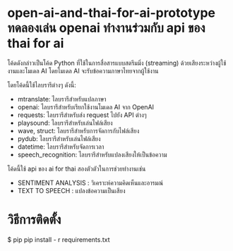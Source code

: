 # open-ai-and-thai-for-ai-prototype ทดลองเล่น openai ทำงานร่วมกับ  api ของ thai for ai 

โค้ดดังกล่าวเป็นโค้ด Python ที่ใช้ในการสื่อสารแบบสตรีมมิ่ง (streaming) ด้วยเสียงระหว่างผู้ใช้งานและโมเดล AI โดยโมเดล AI จะรับข้อความภาษาไทยจากผู้ใช้งาน 

โดยโค้ดนี้ใช้ไลบรารีต่างๆ ดังนี้:

* mtranslate: ไลบรารีสำหรับแปลภาษา
* openai: ไลบรารีสำหรับเรียกใช้งานโมเดล AI จาก OpenAI
* requests: ไลบรารีสำหรับส่ง request ไปยัง API ต่างๆ
* playsound: ไลบรารีสำหรับเล่นไฟล์เสียง
* wave, struct: ไลบรารีสำหรับการจัดการกับไฟล์เสียง
* pydub: ไลบรารีสำหรับเล่นไฟล์เสียง
* datetime: ไลบรารีสำหรับจัดการเวลา
* speech_recognition: ไลบรารีสำหรับแปลงเสียงให้เป็นข้อความ

โค้ดนี้ใช้ api ของ ai for thai สองตัวตัวในการช่วยทำงานเช่น

* SENTIMENT ANALYSIS : วิเคราะห์ความคิดเห็นและอารมณ์
* TEXT TO SPEECH : แปลงข้อความเป็นเสียง

# วิธีการติดตั้ง
$ pip pip install - r requirements.txt
